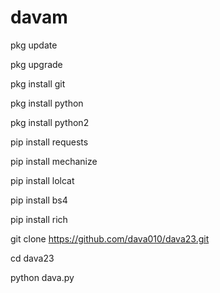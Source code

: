 # davam

pkg update

pkg upgrade

pkg install git

pkg install python

pkg install python2

pip install requests

pip install mechanize

pip install lolcat

pip install bs4

pip install rich

git clone https://github.com/dava010/dava23.git

cd dava23

python dava.py
